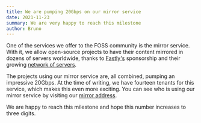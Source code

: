 ```yaml
---
title: We are pumping 20Gbps on our mirror service 
date: 2021-11-23
summary: We are very happy to reach this milestone
author: Bruno
---
```


One of the services we offer to the FOSS community is the mirror service. With it, we allow open-source projects to have their content mirrored in dozens of servers worldwide, thanks to [Fastly's](https://fastly.com) sponsorship and their growing [network of servers](https://www.fastly.com/network-map/).

The projects using our mirror service are, all combined, pumping an impressive 20Gbps. At the time of writing, we have fourteen tenants for this service, which makes this even more exciting. You can see who is using our mirror service by visiting our [mirror address](http://mirrors.fossho.st/).

We are happy to reach this milestone and hope this number increases to three digits.
